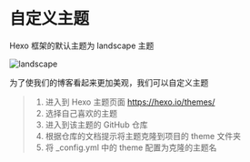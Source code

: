 # 自定义主题

Hexo 框架的默认主题为 landscape 主题

![landscape](/image/hexo.png)

为了使我们的博客看起来更加美观，我们可以自定义主题

> 1. 进入到 Hexo 主题页面 https://hexo.io/themes/
> 2. 选择自己喜欢的主题
> 3. 进入到该主题的 GitHub 仓库
> 4. 根据仓库的文档提示将主题克隆到项目的 theme 文件夹
> 5. 将 \_config.yml 中的 theme 配置为克隆的主题名
